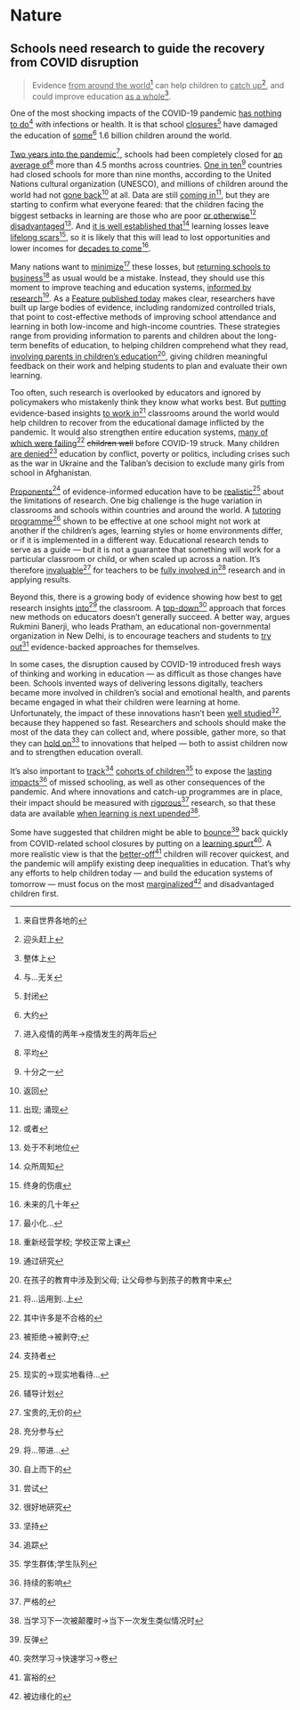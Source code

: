 # Nature

## Schools need research to guide the recovery from COVID disruption

> Evidence <u>from around the world</u>[^1] can help children to <u>catch up</u>[^2], and could improve education <u>as a whole</u>[^3].

[^1]:来自世界各地的
[^2]:迎头赶上
[^3]:整体上

One of the most shocking impacts of the COVID-19 pandemic <u>has nothing to do</u>[^4] with infections or health. It is that school <u>closures</u>[^5] have damaged the education of <u>some</u>[^6] 1.6 billion children around the world.

[^4]:与…无关
[^5]:封闭
[^6]:大约

<u>Two years into the pandemic</u>[^7], schools had been completely closed for <u>an average of</u>[^8] more than 4.5 months across countries. <u>One in ten</u>[^9] countries had closed schools for more than nine months, according to the United Nations cultural organization (UNESCO), and millions of children around the world had not <u>gone back</u>[^10] at all. Data are still <u>coming in</u>[^11], but they are starting to confirm what everyone feared: that the children facing the biggest setbacks in learning are those who are poor <u>or otherwise</u>[^12] <u>disadvantaged</u>[^13]. And <u>it is well established that</u>[^14] learning losses leave <u>lifelong scars</u>[^15], so it is likely that this will lead to lost opportunities and lower incomes for <u>decades to come</u>[^16].

[^7]:进入疫情的两年->疫情发生的两年后
[^8]:平均
[^9]:十分之一
[^10]:返回
[^11]:出现; 涌现
[^12]:或者
[^13]:处于不利地位
[^14]:众所周知
[^15]:终身的伤痕
[^16]:未来的几十年

Many nations want to <u>minimize</u>[^17] these losses, but <u>returning schools to business</u>[^18] as usual would be a mistake. Instead, they should use this moment to improve teaching and education systems, <u>informed by research</u>[^20]. As a [Feature published today](https://www.nature.com/articles/d41586-022-01387-7) makes clear, researchers have built up large bodies of evidence, including randomized controlled trials, that point to cost-effective methods of improving school attendance and learning in both low-income and high-income countries. These strategies range from providing information to parents and children about the long-term benefits of education, to helping children comprehend what they read, <u>involving parents in children’s education</u>[^19], giving children meaningful feedback on their work and helping students to plan and evaluate their own learning.

[^17]:最小化…
[^18]:重新经营学校; 学校正常上课
[^19]:在孩子的教育中涉及到父母; 让父母参与到孩子的教育中来
[^20]:通过研究

Too often, such research is overlooked by educators and ignored by policymakers who mistakenly think they know what works best. But <u>putting</u> evidence-based insights <u>to work in</u>[^21] classrooms around the world would help children to recover from the educational damage inflicted by the pandemic. It would also strengthen entire education systems, <u>many of which were failing</u>[^22] ~~children well~~ before COVID-19 struck. Many children <u>are denied</u>[^23] education by conflict, poverty or politics, including crises such as the war in Ukraine and the Taliban’s decision to exclude many girls from school in Afghanistan.

[^21]:将…运用到..上
[^22]:其中许多是不合格的
[^23]:被拒绝->被剥夺;

<u>Proponents</u>[^24] of evidence-informed education have to be <u>realistic</u>[^25] about the limitations of research. One big challenge is the huge variation in classrooms and schools within countries and around the world. A <u>tutoring programme</u>[^26] shown to be effective at one school might not work at another if the children’s ages, learning styles or home environments differ, or if it is implemented in a different way. Educational research tends to serve as a guide — but it is not a guarantee that something will work for a particular classroom or child, or when scaled up across a nation. It’s therefore <u>invaluable</u>[^27] for teachers to be <u>fully involved in</u>[^28] research and in applying results.

[^24]:支持者
[^25]:现实的->现实地看待…
[^26]:辅导计划
[^27]:宝贵的,无价的
[^28]:充分参与

Beyond this, there is a growing body of evidence showing how best to <u>get</u> research insights <u>into</u>[^29] the classroom. A <u>top-down</u>[^30] approach that forces new methods on educators doesn’t generally succeed. A better way, argues Rukmini Banerji, who leads Pratham, an educational non-governmental organization in New Delhi, is to encourage teachers and students to <u>try out</u>[^31] evidence-backed approaches for themselves.

[^29]:将…带进…
[^30]:自上而下的
[^31]:尝试

In some cases, the disruption caused by COVID-19 introduced fresh ways of thinking and working in education — as difficult as those changes have been. Schools invented ways of delivering lessons digitally, teachers became more involved in children’s social and emotional health, and parents became engaged in what their children were learning at home. Unfortunately, the impact of these innovations hasn’t been <u>well studied</u>[^32], because they happened so fast. Researchers and schools should make the most of the data they can collect and, where possible, gather more, so that they can <u>hold on</u>[^33] to innovations that helped — both to assist children now and to strengthen education overall.

[^32]:很好地研究
[^33]:坚持

It’s also important to <u>track</u>[^34] <u>cohorts of children</u>[^35] to expose the <u>lasting impacts</u>[^36] of missed schooling, as well as other consequences of the pandemic. And where innovations and catch-up programmes are in place, their impact should be measured with <u>rigorous</u>[^37] research, so that these data are available <u>when learning is next upended</u>[^38].

[^34]:追踪
[^35]:学生群体;学生队列
[^36]:持续的影响
[^37]:严格的
[^38]:当学习下一次被颠覆时->当下一次发生类似情况时

Some have suggested that children might be able to <u>bounce</u>[^39] back quickly from COVID-related school closures by putting on a <u>learning spurt</u>[^40]. A more realistic view is that the <u>better-off</u>[^41] children will recover quickest, and the pandemic will amplify existing deep inequalities in education. That’s why any efforts to help children today — and build the education systems of tomorrow — must focus on the most <u>marginalized</u>[^42] and disadvantaged children first.

[^39]:反弹
[^40]:突然学习->快速学习->卷
[^41]:富裕的
[^42]:被边缘化的

